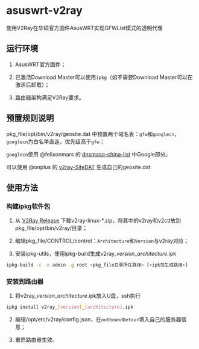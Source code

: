 # asuswrt-v2ray
使用V2Ray在华硕官方固件AsusWRT实现GFWList模式的透明代理

## 运行环境
1. AsusWRT官方固件；

2. 已激活Download Master可以使用`ipkg`（如不需要Download Master可以在激活后卸载）；

3. 路由器架构满足V2Ray要求。

## 预置规则说明
pkg_file/opt/bin/v2ray/geosite.dat 中预置两个域名表：`gfw`和`googlecn`，`googlecn`为白名单直连，优先级高于`gfw`；

`googlecn`使用 @felixonmars 的 [dnsmasq-china-list](https://github.com/felixonmars/dnsmasq-china-list) 中Google部分。

可以使用 @onplus 的 [v2ray-SiteDAT](https://github.com/onplus/v2ray-SiteDAT) 生成自己的geosite.dat

## 使用方法

### 构建ipkg软件包
1. 从 [V2Ray Release](https://github.com/v2ray/v2ray-core/releases) 下载v2ray-linux-*.zip，将其中的v2ray和v2ctl放到pkg_file/opt/bin/v2ray/目录；

2. 编辑pkg_file/CONTROL/control：`Architecture`和`Version`与v2ray对应；

3. 安装ipkg-utils，使用ipkg-build生成v2ray_*version*_*architecture*.ipk
```bash
ipkg-build -c -o admin -g root <pkg_file目录所在路径> [<ipk包生成路径>]
```

### 安装到路由器
1. 将v2ray_*version*_*architecture*.ipk放入U盘，ssh执行
```bash
ipkg install v2ray_[version]_[architecture].ipk
```

2. 编辑/opt/etc/v2ray/config.json，在`outboundDetour`填入自己的服务器信息；

3. 重启路由器生效。
